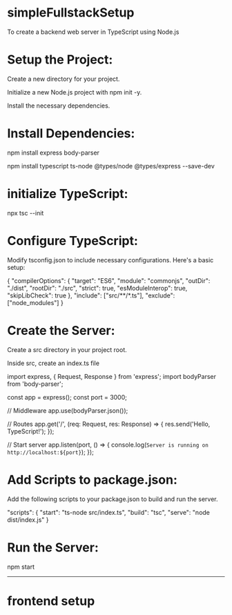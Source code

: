 # simpleFullstackSetup
To create a backend web server in TypeScript using Node.js
# Setup the Project:
Create a new directory for your project.

Initialize a new Node.js project with npm init -y.

Install the necessary dependencies.

# Install Dependencies:
npm install express body-parser

npm install typescript ts-node @types/node @types/express --save-dev

# initialize TypeScript:

npx tsc --init

# Configure TypeScript:
Modify tsconfig.json to include necessary configurations. Here's a basic setup:

{
  "compilerOptions": {
    "target": "ES6",
    "module": "commonjs",
    "outDir": "./dist",
    "rootDir": "./src",
    "strict": true,
    "esModuleInterop": true,
    "skipLibCheck": true
  },
  "include": ["src/**/*.ts"],
  "exclude": ["node_modules"]
}

# Create the Server:
Create a src directory in your project root.

Inside src, create an index.ts file

import express, { Request, Response } from 'express';
import bodyParser from 'body-parser';

const app = express();
const port = 3000;

// Middleware
app.use(bodyParser.json());

// Routes
app.get('/', (req: Request, res: Response) => {
  res.send('Hello, TypeScript!');
});

// Start server
app.listen(port, () => {
  console.log(`Server is running on http://localhost:${port}`);
});

# Add Scripts to package.json:

Add the following scripts to your package.json to build and run the server.

"scripts": {
  "start": "ts-node src/index.ts",
  "build": "tsc",
  "serve": "node dist/index.js"
}

# Run the Server:

npm start

-----------

# frontend setup


